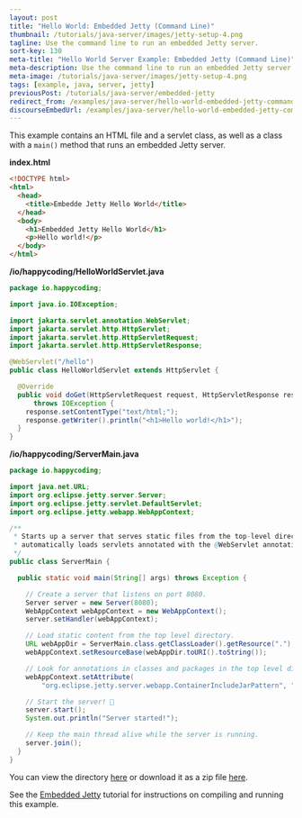 ```yaml
---
layout: post
title: "Hello World: Embedded Jetty (Command Line)"
thumbnail: /tutorials/java-server/images/jetty-setup-4.png
tagline: Use the command line to run an embedded Jetty server.
sort-key: 130
meta-title: "Hello World Server Example: Embedded Jetty (Command Line)"
meta-description: Use the command line to run an embedded Jetty server.
meta-image: /tutorials/java-server/images/jetty-setup-4.png
tags: [example, java, server, jetty]
previousPost: /tutorials/java-server/embedded-jetty
redirect_from: /examples/java-server/hello-world-embedded-jetty-command-line
discourseEmbedUrl: /examples/java-server/hello-world-embedded-jetty-command-line
---
```


This example contains an HTML file and a servlet class, as well as a class with a `main()` method that runs an embedded Jetty server.

**index.html**

```html
<!DOCTYPE html>
<html>
  <head>
    <title>Embedde Jetty Hello World</title>
  </head>
  <body>
    <h1>Embedded Jetty Hello World</h1>
    <p>Hello world!</p>
  </body>
</html>
```

**/io/happycoding/HelloWorldServlet.java**

```java
package io.happycoding;

import java.io.IOException;

import jakarta.servlet.annotation.WebServlet;
import jakarta.servlet.http.HttpServlet;
import jakarta.servlet.http.HttpServletRequest;
import jakarta.servlet.http.HttpServletResponse;

@WebServlet("/hello")
public class HelloWorldServlet extends HttpServlet {

  @Override
  public void doGet(HttpServletRequest request, HttpServletResponse response)
      throws IOException {
    response.setContentType("text/html;");
    response.getWriter().println("<h1>Hello world!</h1>");
  }
}
```

**/io/happycoding/ServerMain.java**

```java
package io.happycoding;

import java.net.URL;
import org.eclipse.jetty.server.Server;
import org.eclipse.jetty.servlet.DefaultServlet;
import org.eclipse.jetty.webapp.WebAppContext;

/**
 * Starts up a server that serves static files from the top-level directory and
 * automatically loads servlets annotated with the @WebServlet annotation.
 */
public class ServerMain {

  public static void main(String[] args) throws Exception {

    // Create a server that listens on port 8080.
    Server server = new Server(8080);
    WebAppContext webAppContext = new WebAppContext();
    server.setHandler(webAppContext);

    // Load static content from the top level directory.
    URL webAppDir = ServerMain.class.getClassLoader().getResource(".");
    webAppContext.setResourceBase(webAppDir.toURI().toString());

    // Look for annotations in classes and packages in the top level directory.
    webAppContext.setAttribute(
        "org.eclipse.jetty.server.webapp.ContainerIncludeJarPattern", ".*/");

    // Start the server! 🚀
    server.start();
    System.out.println("Server started!");

    // Keep the main thread alive while the server is running.
    server.join();
  }
}
```

You can view the directory [here](https://github.com/KevinWorkman/HappyCoding/tree/gh-pages/tutorials/java-server/java-server-example-projects/hello-world-embedded-jetty-command-line) or download it as a zip file [here](https://downgit.github.io/#/home?url=https://github.com/KevinWorkman/HappyCoding/tree/gh-pages/tutorials/java-server/java-server-example-projects/hello-world-embedded-jetty-command-line).

See the [Embedded Jetty](/tutorials/java-server/embedded-jetty) tutorial for instructions on compiling and running this example.
